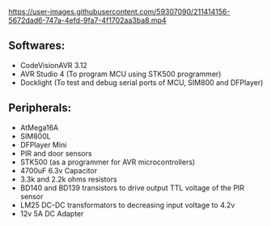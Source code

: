

https://user-images.githubusercontent.com/59307090/211414156-5672dad6-747a-4efd-9fa7-4f1702aa3ba8.mp4




## Softwares:
+ CodeVisionAVR 3.12
+ AVR Studio 4 (To program MCU using STK500 programmer)
+ Docklight (To test and debug serial ports of MCU, SIM800 and DFPlayer)

## Peripherals:
+ AtMega16A
+ SIM800L
+ DFPlayer Mini
+ PIR and door sensors
+ STK500 (as a programmer for AVR microcontrollers)
+ 4700uF 6.3v Capacitor
+ 3.3k and 2.2k ohms resistors
+ BD140 and BD139 transistors to drive output TTL voltage of the PIR sensor
+ LM25 DC-DC transformators to decreasing input voltage to 4.2v
+ 12v 5A DC Adapter
